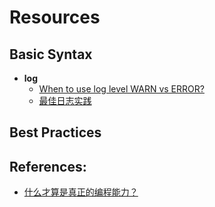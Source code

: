 # Resources

## Basic Syntax

- **log**
    - [When to use log level WARN vs ERROR?](http://stackoverflow.com/questions/2031163/when-to-use-log-level-warn-vs-error)
    - [最佳日志实践](http://www.bitstech.net/2014/01/07/log-best-practice/)

## Best Practices


## References:

- [什么才算是真正的编程能力？](http://www.zhihu.com/question/31034164/answer/50423838)
